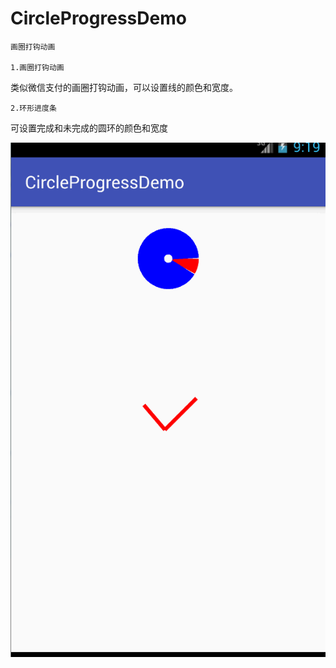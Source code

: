 # CircleProgressDemo
    画圈打钩动画

    1.画圈打钩动画
  类似微信支付的画圈打钩动画，可以设置线的颜色和宽度。

    2.环形进度条

可设置完成和未完成的圆环的颜色和宽度
    
![image](https://github.com/farinaZhang/CircleProgressDemo/blob/master/circleProgress.gif)
